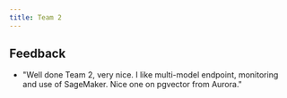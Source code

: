 ```yaml
---
title: Team 2
---
```


## Feedback

- "Well done Team 2, very nice. I like multi-model endpoint, monitoring and use of SageMaker. Nice one on pgvector from Aurora."